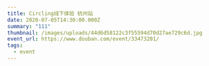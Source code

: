 ```yaml
---
title: Circling线下体验 杭州站
date: 2020-07-05T14:30:00.000Z
summary: "111"
thumbnail: /images/uploads/44d6d58122c3f55594d70d27ae729c6d.jpg
event_url: https://www.douban.com/event/33473201/
tags:
  - event
---
```

